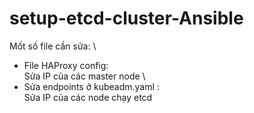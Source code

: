 # setup-etcd-cluster-Ansible
Mốt số file cần sửa: \
- File HAProxy config: \
  Sửa IP của các master node \
- Sửa endpoints ở kubeadm.yaml :\
  Sửa IP của các node chạy etcd
